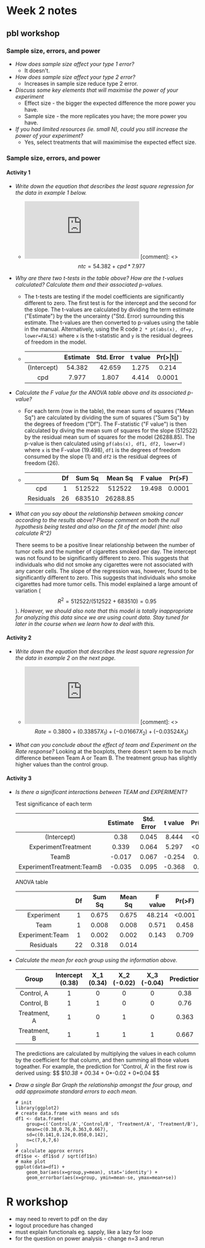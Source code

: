 Week 2 notes
=====================

## pbl workshop
### Sample size, errors, and power
* _How does sample size affect your type 1 error?_
	+ It doesn't.
* _How does sample size affect your type 2 error?_
	+ Increases in sample size reduce type 2 error.
* _Discuss some key elements that will maximise the power of your experiment_
	+ Effect size - the bigger the expected difference the more power you have.
	+ Sample size - the more replicates you have; the more power you have.
* _If you had limited resources (ie. small N), could you still increase the power of your experiment?_
	+ Yes, select treatments that will maximimise the expected effect size.

### Sample size, errors, and power
#### Activity 1
* _Write down the equation that describes the least square regression for the data in example 1 below._
	+ ![equation](http://www.sciweavers.org/tex2img.php?eq=ntc%20%3D%2054.382%20%2B%20cpd%20%5Ctimes%207.977&bc=White&fc=Black&im=png&fs=12&ff=txfonts&edit=0)
[comment]: <> $$ntc = 54.382 + cpd * 7.977$$

* _Why are there two t-tests in the table above? How are the t-values calculated? Calculate them and their associated p-values._
	+ The t-tests are testing if the model coefficients are significantly different to zero. The first test is for the intercept and the second for the slope. The t-values are calculated by dividing the term estimate ("Estimate") by the the uncerainty ("Std. Error) surrounding this estimate. The t-values are then converted to p-values using the table in the manual. Alternatively, using the R  code `2 * pt(abs(x), df=y, lower=FALSE)` where `x` is the t-statistic and `y` is the residual degrees of freedom in the model. 
	
	+ |             | Estimate | Std. Error | t value | Pr(>&#124;t&#124;) | 
	  |:-----------:|:--------:|:----------:|:-------:|:--------:|
	  | (Intercept) | 54.382   | 42.659     | 1.275   | 0.214    |
	  | cpd         | 7.977    | 1.807      | 4.414   | 0.0001   |

* _Calculate the F value for the ANOVA table above and its associated p-value?_
	+ For each term (row in the table), the mean sums of squares ("Mean Sq") are calculated by dividing the sum of squares ("Sum Sq") by the degrees of freedom ("Df"). The F-statistic ("F value") is then calculated by diving the mean sum of squares for the slope (512522) by the residual mean sum of squares for the model (26288.85). The p-value is then calculated using `pf(abs(x), df1, df2, lower=F)` where `x` is the F-value (19.498), `df1` is the degrees of freedom consumed by the slope (1) and `df2` is the residual degrees of freedom (26).
	
	+ |             | Df  | Sum Sq | Mean Sq | F value | Pr(>F) |
	  |:-----------:|:---:|:------:|:-------:|:-------:|:------:|
	  | cpd         | 1   | 512522 | 512522  |19.498   | 0.0001 |
	  | Residuals   | 26  | 683510 |26288.85 |         |        |

* _What can you say about the relationship between smoking cancer according to the results above? Please comment on both the null hypothesis being tested and also on the fit of the model (hint: also calculate R^2)_
	
	There seems to be a positive linear relationship between the number of tumor cells and the number of cigarettes smoked per day. The intercept was not found to be significantly different to zero. This suggests that individuals who did not smoke any cigarettes were not associated with any cancer cells. The slope of the regression was, however, found to be significantly different to zero. This suggests that individuals who smoke cigarettes had more tumor cells. This model explained a large amount of variation ($$R^2 = 512522/(512522+683510) = 0.95$$). *However, we should also note that this model is totally inappropriate for analyzing this data since we are using count data. Stay tuned for later in the course when we learn how to deal with this.*

#### Activity 2
* _Write down the equation that describes the least square regression for the data in example 2 on the next page._
	+ ![equation](http://www.sciweavers.org/tex2img.php?eq=Rate%20%3D%200.3800%20%2B%20%280.33857%20%5Ctimes%20X_1%29%20%2B%20%28-0.01667%20%5Ctimes%20X_2%29%20%2B%20%28-0.03524%20%5Ctimes%20X_3%29&bc=White&fc=Black&im=png&fs=12&ff=txfonts&edit=0)
[comment]: <> $$Rate = 0.3800 + (0.33857 X_1) + (-0.01667 X_2) + (-0.03524 X_3)$$ 
	
	
* _What can you conclude about the effect of team and Experiment on the Rate response?_
	Looking at the boxplots, there doesn't seem to be much difference between Team A or Team B. The treatment group has slightly higher values than the control group.
	

#### Activity 3
* _Is there a significant interactions between TEAM and EXPERIMENT?_
	
	Test significance of each term
	
	|                           | Estimate | Std. Error | t value | Pr(>&#124;t&#124;) | 
	|:-------------------------:|:--------:|:----------:|:-------:|:--------:|
	| (Intercept)               | 0.38     | 0.045      | 8.444   | <0.001   |
	| ExperimentTreatment       | 0.339    | 0.064      | 5.297   | <0.001   |
	| TeamB                     | -0.017   | 0.067      | -0.254  | 0.802    |
	| ExperimentTreatment:TeamB | -0.035   | 0.095      | -0.368  | 0.716    |

	ANOVA table 
	
	|                 | Df  | Sum Sq | Mean Sq | F value | Pr(>F) |
	:----------------:|:---:|:------:|:-------:|:-------:|:------:|
	| Experiment      | 1   | 0.675  |0.675    |48.214   | <0.001 |
	| Team            | 1   | 0.008  |0.008    |0.571    | 0.458  |
	| Experiment:Team | 1   | 0.002  |0.002    |0.143    | 0.709  |
	| Residuals       | 22  | 0.318  |0.014    |         |        |

	
* _Calculate the mean for each group using the information above._

	| Group        | Intercept (0.38) | X_1 (0.34) | X_2 (-0.02) | X_3 (-0.04) | Prediction |
	|:------------:|:----------------:|:----------:|:-----------:|:-----------:|:----------:|
	| Control, A   |1                 |0           |0            |0            | 0.38       |
	| Control, B   |1                 |1           |0            |0            | 0.76       |
	| Treatment, A |1                 |0           |1            |0            | 0.363      |
	| Treatment, B |1                 |1           |1            |1            | 0.667      |

	The predictions are calculated by multiplying the values in each column by the coefficient for that column, and then summing
	all those values togeather. For example, the prediction for 'Control, A' in the first row is derived using:
	$$ $1*0.38 + 0*0.34 + 0*-0.02 + 0*0.04 $$
	
* _Draw a single Bar Graph the relationship amongst the four group, and add approximate standard errors to each mean._
	
	```
	# init
	library(ggplot2)
	# create data.frame with means and sds
	df1 <- data.frame(
		group=c('Control/A','Control/B', 'Treatment/A', 'Treatment/B'),
		mean=c(0.38,0.76,0.363,0.667),
		sd=c(0.141,0.124,0.058,0.142),
		n=c(7,6,7,6)
	)
	# calculate approx errors
	df1$se <- df1$sd / sqrt(df1$n)
	# make plot
	ggplot(data=df1) +
		geom_bar(aes(x=group,y=mean), stat='identity') +
		geom_errorbar(aes(x=group, ymin=mean-se, ymax=mean+se))
	```

# R workshop
* may need to revert to pdf on the day
* logout procedure has changed
* must explain functionals eg. sapply, like a lazy for loop
* for the question on power analysis - change n=3 and rerun


